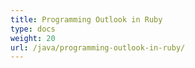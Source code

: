 ```yaml
---
title: Programming Outlook in Ruby
type: docs
weight: 20
url: /java/programming-outlook-in-ruby/
---
```


